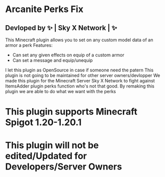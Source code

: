 # Arcanite Perks Fix
Devloped by ✨ | Sky X Network | ✨ 
-
This Minecraft plugin allows you to set on any custom model data of an armor a perk
Features:
- Can set any given effects on equip of a custom armor
- Can set a message and equip/unequip
  
I let this plugin as OpenSource in case if someone need the patern
This plugin is not going to be maintained for other server owners/devlopper
We made this plugin for the Minecraft Server Sky X Network to fight against ItemsAdder plugin perks
function who's not that good. By remaking this plugin we are able to do what we want with the perks

# This plugin supports Minecraft Spigot 1.20-1.20.1
# This plugin will not be edited/Updated for Developers/Server Owners
